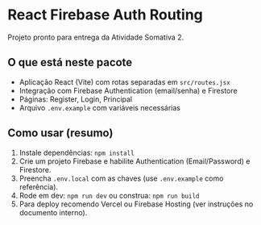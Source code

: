# React Firebase Auth Routing

Projeto pronto para entrega da Atividade Somativa 2.

## O que está neste pacote
- Aplicação React (Vite) com rotas separadas em `src/routes.jsx`
- Integração com Firebase Authentication (email/senha) e Firestore
- Páginas: Register, Login, Principal
- Arquivo `.env.example` com variáveis necessárias

## Como usar (resumo)
1. Instale dependências: `npm install`
2. Crie um projeto Firebase e habilite Authentication (Email/Password) e Firestore.
3. Preencha `.env.local` com as chaves (use `.env.example` como referência).
4. Rode em dev: `npm run dev` ou construa: `npm run build`
5. Para deploy recomendo Vercel ou Firebase Hosting (ver instruções no documento interno).